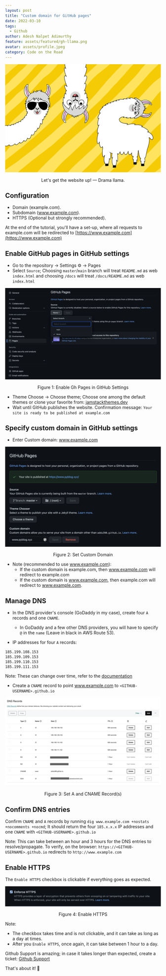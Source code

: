 ```yaml
---
layout: post
title: "Custom domain for GitHub pages"
date: 2022-03-10
tags:
  - Github
author: Adesh Nalpet Adimurthy
feature: assets/featured/gh-llama.png
avatar: assets/profile.jpeg
category: Code on the Road
---
```


<img src="./assets/featured/gh-llama.png" /> 
<p style="text-align: center;">Let's get the website up! — Drama llama.</p>

## Configuration

- Domain (example.com).
- Subdomain (www.example.com).
- HTTPS (Optional but strongly recommended).

At the end of the tutorial, you'll have a set-up, where all requests to example.com will be redirected to [https://www.example.com](https://www.example.com)

## Enable GitHub pages in GitHub settings

- Go to the repository → Settings ⚙️ → Pages
- Select `Source`; Choosing `master`/`main` branch will treat `README.md` as web `index.html` and choosing `/docs` will treat `/docs/README.md` as web `index.html`

<img src="./assets/posts/gh/enable-gh-pages.png" /> 
<p style="text-align: center;">Figure 1: Enable Gh Pages in GitHub Settings</p>

- Theme Choose → Choose theme; Choose one among the default themes or clone your favorite from: [jamstackthemes.dev](https://jamstackthemes.dev/)
- Wait until GitHub publishes the website. Confirmation message: `Your site is ready to be published at example.com`

## Specify custom domain in GitHub settings

- Enter Custom domain: www.example.com

<img src="./assets/posts/gh/gh-custom-domain.png" /> 
<p style="text-align: center;">Figure 2: Set Custom Domain</p>

- Note (recommended to use www.example.com):
  - If the custom domain is example.com, then www.example.com will redirect to example.com
  - If the custom domain is www.example.com, then example.com will redirect to www.example.com.

## Manage DNS

- In the DNS provider's console (GoDaddy in my case), create four `A` records and one `CNAME`.
  - In GoDaddy and a few other DNS providers, you will have to specify `@` in the `name` (Leave in black in AWS Route 53).

- IP addresses for four `A` records: 

```
185.199.108.153
185.199.109.153
185.199.110.153
185.199.111.153
```

Note: These can change over time, refer to the [documentation](https://docs.github.com/en/pages/configuring-a-custom-domain-for-your-github-pages-site/managing-a-custom-domain-for-your-github-pages-site)

- Create a `CNAME` record to point www.example.com to `<GITHUB-USERNAME>.github.io`

<img src="./assets/posts/gh/godaddy-dns-record.png" /> 
<p style="text-align: center;">Figure 3: Set A and CNAME Record(s)</p>

## Confirm DNS entries

Confirm `CNAME` and `A` records by running `dig www.example.com +nostats +nocomments +nocmd`; It should return the four `185.x.x.x` IP addresses and one `CNAME` with `<GITHUB-USERNAME>.github.io`

Note: This can take between an hour and 3 hours for the DNS entries to resolve/propagate. To verify, on the browser: `https://<GITHUB-USERNAME>.github.io` redirects to `http://www.example.com`

## Enable HTTPS

The `Enable HTTPS` checkbox is clickable if everything goes as expected.

<img src="./assets/posts/gh/gh-custom-domain-2.png" /> 
<p style="text-align: center;">Figure 4: Enable HTTPS</p>

Note:
- The checkbox takes time and is not clickable, and it can take as long as a day at times.
- After you `Enable HTTPS`, once again, it can take between 1 hour to a day.

Github Support is amazing; in case it takes longer than expected, create a ticket: [Github Support](https://support.github.com/tickets/personal)

That's about it! 🚀



